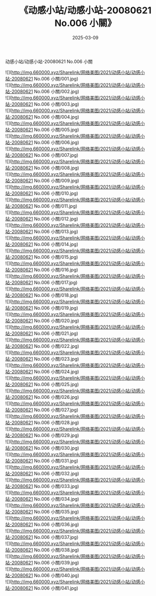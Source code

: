 ﻿---
layout: post
title:  《动感小站/动感小站-20080621 No.006 小關》
date:   2025-03-09
img: http://img.660000.xyz/Sharelink/网络美图/2021/动感小站/动感小站-20080621 No.006 小關/000.jpg
categories: [美女, 清纯, 唯美]
---

动感小站/动感小站-20080621 No.006 小關

 ![](http://img.660000.xyz/Sharelink/网络美图/2021/动感小站/动感小站-20080621 No.006 小關/001.jpg) <br>![](http://img.660000.xyz/Sharelink/网络美图/2021/动感小站/动感小站-20080621 No.006 小關/002.jpg) <br>![](http://img.660000.xyz/Sharelink/网络美图/2021/动感小站/动感小站-20080621 No.006 小關/003.jpg) <br>![](http://img.660000.xyz/Sharelink/网络美图/2021/动感小站/动感小站-20080621 No.006 小關/004.jpg) <br>![](http://img.660000.xyz/Sharelink/网络美图/2021/动感小站/动感小站-20080621 No.006 小關/005.jpg) <br>![](http://img.660000.xyz/Sharelink/网络美图/2021/动感小站/动感小站-20080621 No.006 小關/006.jpg) <br>![](http://img.660000.xyz/Sharelink/网络美图/2021/动感小站/动感小站-20080621 No.006 小關/007.jpg) <br>![](http://img.660000.xyz/Sharelink/网络美图/2021/动感小站/动感小站-20080621 No.006 小關/008.jpg) <br>![](http://img.660000.xyz/Sharelink/网络美图/2021/动感小站/动感小站-20080621 No.006 小關/009.jpg) <br>![](http://img.660000.xyz/Sharelink/网络美图/2021/动感小站/动感小站-20080621 No.006 小關/010.jpg) <br>![](http://img.660000.xyz/Sharelink/网络美图/2021/动感小站/动感小站-20080621 No.006 小關/011.jpg) <br>![](http://img.660000.xyz/Sharelink/网络美图/2021/动感小站/动感小站-20080621 No.006 小關/012.jpg) <br>![](http://img.660000.xyz/Sharelink/网络美图/2021/动感小站/动感小站-20080621 No.006 小關/013.jpg) <br>![](http://img.660000.xyz/Sharelink/网络美图/2021/动感小站/动感小站-20080621 No.006 小關/014.jpg) <br>![](http://img.660000.xyz/Sharelink/网络美图/2021/动感小站/动感小站-20080621 No.006 小關/015.jpg) <br>![](http://img.660000.xyz/Sharelink/网络美图/2021/动感小站/动感小站-20080621 No.006 小關/016.jpg) <br>![](http://img.660000.xyz/Sharelink/网络美图/2021/动感小站/动感小站-20080621 No.006 小關/017.jpg) <br>![](http://img.660000.xyz/Sharelink/网络美图/2021/动感小站/动感小站-20080621 No.006 小關/018.jpg) <br>![](http://img.660000.xyz/Sharelink/网络美图/2021/动感小站/动感小站-20080621 No.006 小關/019.jpg) <br>![](http://img.660000.xyz/Sharelink/网络美图/2021/动感小站/动感小站-20080621 No.006 小關/020.jpg) <br>![](http://img.660000.xyz/Sharelink/网络美图/2021/动感小站/动感小站-20080621 No.006 小關/021.jpg) <br>![](http://img.660000.xyz/Sharelink/网络美图/2021/动感小站/动感小站-20080621 No.006 小關/022.jpg) <br>![](http://img.660000.xyz/Sharelink/网络美图/2021/动感小站/动感小站-20080621 No.006 小關/023.jpg) <br>![](http://img.660000.xyz/Sharelink/网络美图/2021/动感小站/动感小站-20080621 No.006 小關/024.jpg) <br>![](http://img.660000.xyz/Sharelink/网络美图/2021/动感小站/动感小站-20080621 No.006 小關/025.jpg) <br>![](http://img.660000.xyz/Sharelink/网络美图/2021/动感小站/动感小站-20080621 No.006 小關/026.jpg) <br>![](http://img.660000.xyz/Sharelink/网络美图/2021/动感小站/动感小站-20080621 No.006 小關/027.jpg) <br>![](http://img.660000.xyz/Sharelink/网络美图/2021/动感小站/动感小站-20080621 No.006 小關/028.jpg) <br>![](http://img.660000.xyz/Sharelink/网络美图/2021/动感小站/动感小站-20080621 No.006 小關/029.jpg) <br>![](http://img.660000.xyz/Sharelink/网络美图/2021/动感小站/动感小站-20080621 No.006 小關/030.jpg) <br>![](http://img.660000.xyz/Sharelink/网络美图/2021/动感小站/动感小站-20080621 No.006 小關/031.jpg) <br>![](http://img.660000.xyz/Sharelink/网络美图/2021/动感小站/动感小站-20080621 No.006 小關/032.jpg) <br>![](http://img.660000.xyz/Sharelink/网络美图/2021/动感小站/动感小站-20080621 No.006 小關/033.jpg) <br>![](http://img.660000.xyz/Sharelink/网络美图/2021/动感小站/动感小站-20080621 No.006 小關/034.jpg) <br>![](http://img.660000.xyz/Sharelink/网络美图/2021/动感小站/动感小站-20080621 No.006 小關/035.jpg) <br>![](http://img.660000.xyz/Sharelink/网络美图/2021/动感小站/动感小站-20080621 No.006 小關/036.jpg) <br>![](http://img.660000.xyz/Sharelink/网络美图/2021/动感小站/动感小站-20080621 No.006 小關/037.jpg) <br>![](http://img.660000.xyz/Sharelink/网络美图/2021/动感小站/动感小站-20080621 No.006 小關/038.jpg) <br>![](http://img.660000.xyz/Sharelink/网络美图/2021/动感小站/动感小站-20080621 No.006 小關/039.jpg) <br>![](http://img.660000.xyz/Sharelink/网络美图/2021/动感小站/动感小站-20080621 No.006 小關/040.jpg) <br>![](http://img.660000.xyz/Sharelink/网络美图/2021/动感小站/动感小站-20080621 No.006 小關/041.jpg) <br>